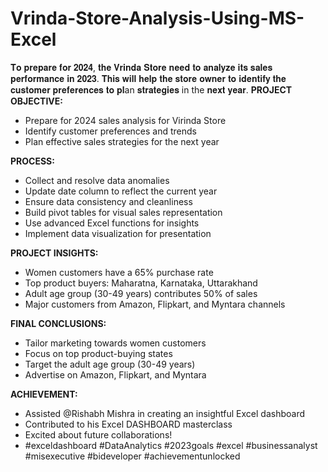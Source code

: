 # Vrinda-Store-Analysis-Using-MS-Excel
𝐓𝐨 𝐩𝐫𝐞𝐩𝐚𝐫𝐞 𝐟𝐨𝐫 𝟐𝟎𝟐𝟒, 𝐭𝐡𝐞 𝐕𝐫𝐢𝐧𝐝𝐚 𝐒𝐭𝐨𝐫𝐞 𝐧𝐞𝐞𝐝 𝐭𝐨 𝐚𝐧𝐚𝐥𝐲𝐳𝐞 𝐢𝐭𝐬 𝐬𝐚𝐥𝐞𝐬 𝐩𝐞𝐫𝐟𝐨𝐫𝐦𝐚𝐧𝐜𝐞 𝐢𝐧 𝟐𝟎𝟐𝟑. 𝐓𝐡𝐢𝐬 𝐰𝐢𝐥𝐥 𝐡𝐞𝐥𝐩 𝐭𝐡𝐞 𝐬𝐭𝐨𝐫𝐞 𝐨𝐰𝐧𝐞𝐫 𝐭𝐨 𝐢𝐝𝐞𝐧𝐭𝐢𝐟𝐲 𝐭𝐡𝐞 𝐜𝐮𝐬𝐭𝐨𝐦𝐞𝐫 𝐩𝐫𝐞𝐟𝐞𝐫𝐞𝐧𝐜𝐞𝐬 𝐭𝐨 𝐩𝐥an 𝐬𝐭𝐫𝐚𝐭𝐞𝐠𝐢𝐞𝐬 in the 𝐧𝐞𝐱𝐭 𝐲𝐞𝐚𝐫.
**PROJECT OBJECTIVE:**

- Prepare for 2024 sales analysis for Virinda Store
- Identify customer preferences and trends
- Plan effective sales strategies for the next year

**PROCESS:**

- Collect and resolve data anomalies
- Update date column to reflect the current year
- Ensure data consistency and cleanliness
- Build pivot tables for visual sales representation
- Use advanced Excel functions for insights
- Implement data visualization for presentation

**PROJECT INSIGHTS:**

- Women customers have a 65% purchase rate
- Top product buyers: Maharatna, Karnataka, Uttarakhand
- Adult age group (30-49 years) contributes 50% of sales
- Major customers from Amazon, Flipkart, and Myntara channels

**FINAL CONCLUSIONS:**

- Tailor marketing towards women customers
- Focus on top product-buying states
- Target the adult age group (30-49 years)
- Advertise on Amazon, Flipkart, and Myntara

**ACHIEVEMENT:**

- Assisted @Rishabh Mishra in creating an insightful Excel dashboard
- Contributed to his Excel DASHBOARD masterclass
- Excited about future collaborations! 
- #exceldashboard #DataAnalytics #2023goals #excel #businessanalyst #misexecutive #bideveloper #achievementunlocked
